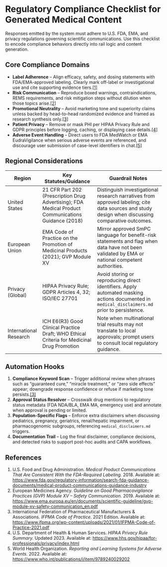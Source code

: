 # Regulatory Compliance Checklist for Generated Medical Content

Responses emitted by the system must adhere to U.S. FDA, EMA, and privacy regulations governing scientific communications. Use this checklist to encode compliance behaviors directly into rail logic and content generation.

## Core Compliance Domains
- **Label Adherence** – Align efficacy, safety, and dosing statements with FDA/EMA-approved labeling. Clearly mark off-label or investigational use and cite supporting evidence tiers.[[1]](https://www.fda.gov/regulatory-information/search-fda-guidance-documents/medical-product-communications-guidance-industry)
- **Risk Communication** – Reproduce boxed warnings, contraindications, REMS requirements, and risk mitigation steps without dilution when those topics arise.[[2]](https://www.ema.europa.eu/en/documents/scientific-guideline/gvp-module-xv-safety-communication_en.pdf)
- **Promotional Neutrality** – Avoid marketing tone and superiority claims unless backed by head-to-head randomized evidence and framed as research synthesis only.[[3]](https://www.ifpma.org/wp-content/uploads/2021/01/IFPMA-Code-of-Practice-2021.pdf)
- **Patient Privacy** – Remove or mask PHI per HIPAA Privacy Rule and GDPR principles before logging, caching, or displaying case details.[[4]](https://www.hhs.gov/hipaa/for-professionals/privacy/index.html)
- **Adverse Event Handling** – Direct users to FDA MedWatch or EMA EudraVigilance when serious adverse events are referenced, and discourage user submission of case-level identifiers in chat.[[5]](https://www.who.int/publications/i/item/9789240029202)

## Regional Considerations
| Region | Key Statutes/Guidance | Guardrail Notes |
| --- | --- | --- |
| United States | 21 CFR Part 202 (Prescription Drug Advertising); FDA Medical Product Communications Guidance (2018) | Distinguish investigational research narratives from approved labeling; cite data sources and study design when discussing comparative outcomes. |
| European Union | EMA Code of Practice on the Promotion of Medicinal Products (2021); GVP Module XV | Mirror approved SmPC language for benefit-risk statements and flag when data have not been validated by EMA or national competent authorities. |
| Privacy (Global) | HIPAA Privacy Rule; GDPR Articles 4, 32; ISO/IEC 27701 | Avoid storing or reproducing direct identifiers. Apply automated masking actions documented in `medical_disclaimers.md` prior to persistence. |
| International Research | ICH E6(R3) Good Clinical Practice Draft; WHO Ethical Criteria for Medicinal Drug Promotion | Note when multinational trial results may not translate to local approvals; prompt users to consult local regulatory guidance. |

## Automation Hooks
1. **Compliance Keyword Scan** – Trigger additional review when phrases such as “guaranteed cure,” “miracle treatment,” or “zero side effects” appear; downgrade response confidence or refuse if marketing tone persists.[[3]](https://www.ifpma.org/wp-content/uploads/2021/01/IFPMA-Code-of-Practice-2021.pdf)
2. **Approval Status Resolver** – Crosswalk drug mentions to regulatory status metadata (FDA NDA/BLA, EMA MA, emergency use) and annotate when approval is pending or limited.
3. **Population-Specific Flags** – Enforce extra disclaimers when discussing pediatrics, pregnancy, geriatrics, renal/hepatic impairment, or pharmacogenomic subgroups, referencing `medical_disclaimers.md` triggers.
4. **Documentation Trail** – Log the final disclaimer, compliance decisions, and detected risks to support post-hoc audits and CAPA workflows.

## References
1. U.S. Food and Drug Administration. *Medical Product Communications That Are Consistent With the FDA-Required Labeling.* 2018. Available at: https://www.fda.gov/regulatory-information/search-fda-guidance-documents/medical-product-communications-guidance-industry
2. European Medicines Agency. *Guideline on Good Pharmacovigilance Practices (GVP) Module XV – Safety Communication.* 2019. Available at: https://www.ema.europa.eu/en/documents/scientific-guideline/gvp-module-xv-safety-communication_en.pdf
3. International Federation of Pharmaceutical Manufacturers & Associations. *IFPMA Code of Practice.* 2021 Edition. Available at: https://www.ifpma.org/wp-content/uploads/2021/01/IFPMA-Code-of-Practice-2021.pdf
4. U.S. Department of Health & Human Services. *HIPAA Privacy Rule Summary.* Updated 2023. Available at: https://www.hhs.gov/hipaa/for-professionals/privacy/index.html
5. World Health Organization. *Reporting and Learning Systems for Adverse Events.* 2022. Available at: https://www.who.int/publications/i/item/9789240029202
